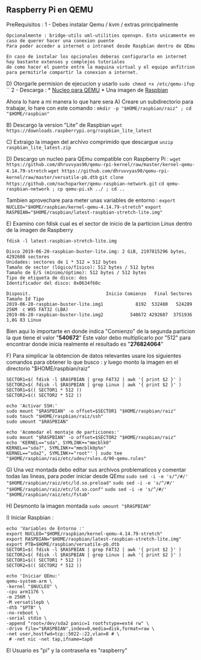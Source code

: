 Raspberry Pi en QEMU
--------------------

PreRequisitos :
1 - Debes instalar Qemu / kvm / extras principalmente

    Opcionalmente : bridge-utils uml-utilities openvpn. Esto unicamente en caso de querer hacer una conexion puente
    Para poder acceder a internet o intranet desde Raspbian dentro de QEmu
    
    En caso de instalar los opcionales deberas configurarlo en internet hay bastante extensos y complejos tutoriales
    de como hacer el puente entre la maquina virtual y el equipo anfitrion para permitirle compartir la conexion a internet.
   
D) Otorgarle permision de ejecucion y usarlo
`sudo chmod +x /etc/qemu-ifup`
``
2 - Descarga : 
    * [Nucleo para QEMU](https://github.com/dhruvvyas90/qemu-rpi-kernel)
    * Una imagen de [Raspbian](http://www.raspberrypi.org/downloads)

Ahora lo hare a mi manera lo que hare sera
A) Creare un subdirectorio para trabajar, lo hare con este comando :
`mkdir -p "$HOME/raspbian/raiz" ; cd "$HOME/raspbian"`
    
B) Descargo la version "Lite" de Raspbian
`wget https://downloads.raspberrypi.org/raspbian_lite_latest`
    
C) Extraigo la imagen del archivo comprimido que descargue
`unzip raspbian_lite_latest.zip`

D) Descargo un nucleo para QEmu compatible con Raspberry Pi :
`wget https://github.com/dhruvvyas90/qemu-rpi-kernel/raw/master/kernel-qemu-4.14.79-stretch`
`wget https://github.com/dhruvvyas90/qemu-rpi-kernel/raw/master/versatile-pb.dtb`
`git clone https://github.com/nachoparker/qemu-raspbian-network.git`
`cd qemu-raspbian-network ; cp qemu-pi.sh ../ ; cd ..` 

Tambien aprovechare para meter unas variables de entorno :
`export NUCLEO="$HOME/raspbian/kernel-qemu-4.14.79-stretch"`
`export RASPBIAN="$HOME/raspbian/latest-raspbian-stretch-lite.img"`
    
E) Examino con fdisk cual es el sector de inicio de la particion Linux dentro de la imagen de Raspberry

```
fdisk -l latest-raspbian-stretch-lite.img
    
Disco 2019-06-20-raspbian-buster-lite.img: 2 GiB, 2197815296 bytes, 4292608 sectores
Unidades: sectores de 1 * 512 = 512 bytes
Tamaño de sector (lógico/físico): 512 bytes / 512 bytes
Tamaño de E/S (mínimo/óptimo): 512 bytes / 512 bytes
Tipo de etiqueta de disco: dos
Identificador del disco: 0x0634f60c

Disposit.                            Inicio Comienzo   Final Sectores Tamaño Id Tipo
2019-06-20-raspbian-buster-lite.img1            8192  532480   524289   256M  c W95 FAT32 (LBA)
2019-06-20-raspbian-buster-lite.img2          540672 4292607  3751936   1,8G 83 Linux
```

Bien aqui lo importarte en donde indica "Comienzo" de la segunda particion la que tiene el valor "**540672**"
Este valor debo multiplicarlo por "512" para encontrar donde inicia realmente el resultado es "**276824064**"

F)  Para simplicar la obtencion de datos relevantes usare los siguientes comandos para obtener lo que busco :
y luego monto la imagen en el directorio "$HOME/raspbian/raiz"
```
SECTOR1=$( fdisk -l $RASPBIAN | grep FAT32 | awk '{ print $2 }' )
SECTOR2=$( fdisk -l $RASPBIAN | grep Linux | awk '{ print $2 }' )
SECTOR1=$(( SECTOR1 * 512 ))
SECTOR2=$(( SECTOR2 * 512 ))

echo 'Activar SSH:'
sudo mount "$RASPBIAN" -o offset=$SECTOR1 "$HOME/raspbian/raiz"
sudo touch "$HOME/raspbian/raiz/ssh"	
sudo umount "$RASPBIAN"

echo 'Acomodar el montaje de particiones:'
sudo mount "$RASPBIAN" -o offset=$SECTOR2 "$HOME/raspbian/raiz"
echo 'KERNEL=="sda", SYMLINK+="mmcblk0"
KERNEL=="sda?", SYMLINK+="mmcblk0p%n"
KERNEL=="sda2", SYMLINK+="root"' | sudo tee "$HOME/raspbian/raiz/etc/udev/rules.d/90-qemu.rules"
````

G)  Una vez montada debo editar sus archivos problematicos y comentar todas las lineas, para poder iniciar desde QEmu
`sudo sed -i -e 's/^/#/' "$HOME/raspbian/raiz/etc/ld.so.preload"`
`sudo sed -i -e 's/^/#/' "$HOME/raspbian/raiz/etc/ld.so.conf"`
`sudo sed -i -e 's/^/#/' "$HOME/raspbian/raiz/etc/fstab"`

H)  Desmonto la imagen montada
`sudo umount "$RASPBIAN"`
    
I)  Iniciar Raspbian :

```
echo 'Variables de Entorno :'
export NUCLEO="$HOME/raspbian/kernel-qemu-4.14.79-stretch"
export RASPBIAN="$HOME/raspbian/latest-raspbian-stretch-lite.img"
export PTB=$HOME/raspbian/versatile-pb.dtb
SECTOR1=$( fdisk -l $RASPBIAN | grep FAT32 | awk '{ print $2 }' )
SECTOR2=$( fdisk -l $RASPBIAN | grep Linux | awk '{ print $2 }' )
SECTOR1=$(( SECTOR1 * 512 ))
SECTOR2=$(( SECTOR2 * 512 ))

echo 'Iniciar QEmu:'
qemu-system-arm \
-kernel "$NUCLEO" \
-cpu arm1176 \
-m 256M \
-M versatilepb \
-dtb "$PTB" \
-no-reboot \
-serial stdio \
-append "root=/dev/sda2 panic=1 rootfstype=ext4 rw" \
-drive file="$RASPBIAN",index=0,media=disk,format=raw \
-net user,hostfwd=tcp::5022-:22,vlan=0 # \
 # -net nic -net tap,ifname=tap0
```

El Usuario es "pi" y la contraseña es "raspberry"